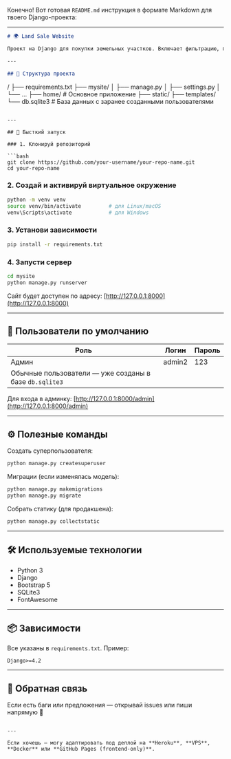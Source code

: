 Конечно! Вот готовая `README.md` инструкция в формате Markdown для твоего Django-проекта:

---

```markdown
# 🌍 Land Sale Website

Проект на Django для покупки земельных участков. Включает фильтрацию, покупку, авторизацию и панель администратора.

---

## 📁 Структура проекта

```

/
├── requirements.txt
├── mysite/
│   ├── manage.py
│   ├── settings.py
│   └── ...
├── home/               # Основное приложение
├── static/
├── templates/
└── db.sqlite3          # База данных с заранее созданными пользователями

````

---

## 🚀 Бысткий запуск

### 1. Клонируй репозиторий

```bash
git clone https://github.com/your-username/your-repo-name.git
cd your-repo-name
````

### 2. Создай и активируй виртуальное окружение

```bash
python -m venv venv
source venv/bin/activate         # для Linux/macOS
venv\Scripts\activate            # для Windows
```

### 3. Установи зависимости

```bash
pip install -r requirements.txt
```

### 4. Запусти сервер

```bash
cd mysite
python manage.py runserver
```

Сайт будет доступен по адресу: [http://127.0.0.1:8000](http://127.0.0.1:8000)

---

## 👤 Пользователи по умолчанию

| Роль                                                   | Логин  | Пароль |
| ------------------------------------------------------ | ------ | ------ |
| Админ                                                  | admin2 | 123    |
| Обычные пользователи — уже созданы в базе `db.sqlite3` |        |        |

Для входа в админку: [http://127.0.0.1:8000/admin](http://127.0.0.1:8000/admin)

---

## ⚙️ Полезные команды

Создать суперпользователя:

```bash
python manage.py createsuperuser
```

Миграции (если изменялась модель):

```bash
python manage.py makemigrations
python manage.py migrate
```

Собрать статику (для продакшена):

```bash
python manage.py collectstatic
```

---

## 🛠 Используемые технологии

* Python 3
* Django
* Bootstrap 5
* SQLite3
* FontAwesome

---

## 📦 Зависимости

Все указаны в `requirements.txt`. Пример:

```
Django>=4.2
```

---

## 💬 Обратная связь

Если есть баги или предложения — открывай issues или пиши напрямую 🙂

```

---

Если хочешь — могу адаптировать под деплой на **Heroku**, **VPS**, **Docker** или **GitHub Pages (frontend-only)**.
```
